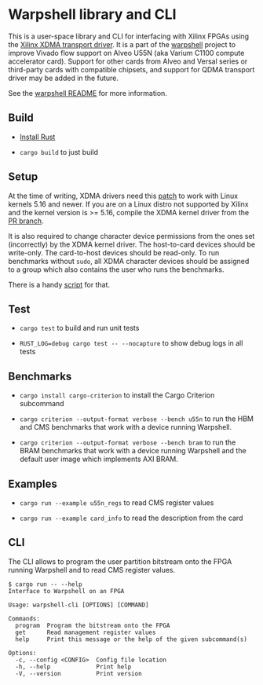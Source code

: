 # Warpshell library and CLI

This is a user-space library and CLI for interfacing with Xilinx FPGAs using the [Xilinx XDMA
transport driver](https://github.com/Xilinx/dma_ip_drivers). It is a part of the
[warpshell](https://github.com/quarky93/warpshell) project to improve Vivado flow support on Alveo
U55N (aka Varium C1100 compute accelerator card). Support for other cards from Alveo and Versal
series or third-party cards with compatible chipsets, and support for QDMA transport driver may be
added in the future.

See the [warpshell README](../../README.md) for more information.


## Build

- [Install Rust](https://www.rust-lang.org/learn/get-started)

- `cargo build` to just build


## Setup

At the time of writing, XDMA drivers need this
[patch](https://github.com/Xilinx/dma_ip_drivers/pull/179) to work with Linux kernels 5.16 and
newer. If you are on a Linux distro not supported by Xilinx and the kernel version is >= 5.16,
compile the XDMA kernel driver from the [PR
branch](https://github.com/vkomenda/dma_ip_drivers/tree/dma-compat-fix-linux-5.19).

It is also required to change character device permissions from the ones set (incorrectly) by the
XDMA kernel driver. The host-to-card devices should be write-only. The card-to-host devices should
be read-only. To run benchmarks without `sudo`, all XDMA character devices should be assigned to a
group which also contains the user who runs the benchmarks.

There is a handy [script](../scripts/set-xdma-perms.sh) for that.


## Test

- `cargo test` to build and run unit tests

- `RUST_LOG=debug cargo test -- --nocapture` to show debug logs in all tests


## Benchmarks

- `cargo install cargo-criterion` to install the Cargo Criterion subcommand

- `cargo criterion --output-format verbose --bench u55n` to run the HBM and CMS benchmarks that work
  with a device running Warpshell.

- `cargo criterion --output-format verbose --bench bram` to run the BRAM benchmarks that work
  with a device running Warpshell and the default user image which implements AXI BRAM.


## Examples

- `cargo run --example u55n_regs` to read CMS register values

- `cargo run --example card_info` to read the description from the card


## CLI

The CLI allows to program the user partition bitstream onto the FPGA running Warpshell and to read
CMS register values.

```
$ cargo run -- --help
Interface to Warpshell on an FPGA

Usage: warpshell-cli [OPTIONS] [COMMAND]

Commands:
  program  Program the bitstream onto the FPGA
  get      Read management register values
  help     Print this message or the help of the given subcommand(s)

Options:
  -c, --config <CONFIG>  Config file location
  -h, --help             Print help
  -V, --version          Print version
```
